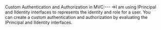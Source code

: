 Custom Authentication and Authorization in MVC:---
=>I am using IPrincipal and IIdentity interfaces to represents the identity and role for a user. You can create a custom authentication and authorization by evaluating the IPrincipal and IIdentity interfaces.


